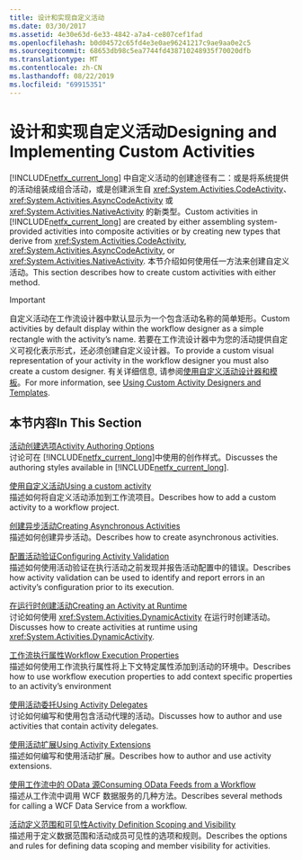 ```yaml
---
title: 设计和实现自定义活动
ms.date: 03/30/2017
ms.assetid: 4e30e63d-6e33-4842-a7a4-ce807cef1fad
ms.openlocfilehash: b0d04572c65fd4e3e0ae96241217c9ae9aa0e2c5
ms.sourcegitcommit: 68653db98c5ea7744fd438710248935f70020dfb
ms.translationtype: MT
ms.contentlocale: zh-CN
ms.lasthandoff: 08/22/2019
ms.locfileid: "69915351"
---
```

# <a name="designing-and-implementing-custom-activities"></a><span data-ttu-id="4758f-102">设计和实现自定义活动</span><span class="sxs-lookup"><span data-stu-id="4758f-102">Designing and Implementing Custom Activities</span></span>
<span data-ttu-id="4758f-103">[!INCLUDE[netfx_current_long](../../../includes/netfx-current-long-md.md)] 中自定义活动的创建途径有二：或是将系统提供的活动组装成组合活动，或是创建派生自 <xref:System.Activities.CodeActivity>、<xref:System.Activities.AsyncCodeActivity> 或 <xref:System.Activities.NativeActivity> 的新类型。</span><span class="sxs-lookup"><span data-stu-id="4758f-103">Custom activities in [!INCLUDE[netfx_current_long](../../../includes/netfx-current-long-md.md)] are created by either assembling system-provided activities into composite activities or by creating new types that derive from <xref:System.Activities.CodeActivity>, <xref:System.Activities.AsyncCodeActivity>, or <xref:System.Activities.NativeActivity>.</span></span> <span data-ttu-id="4758f-104">本节介绍如何使用任一方法来创建自定义活动。</span><span class="sxs-lookup"><span data-stu-id="4758f-104">This section describes how to create custom activities with either method.</span></span>  
  
> [!IMPORTANT]
> <span data-ttu-id="4758f-105">自定义活动在工作流设计器中默认显示为一个包含活动名称的简单矩形。</span><span class="sxs-lookup"><span data-stu-id="4758f-105">Custom activities by default display within the workflow designer as a simple rectangle with the activity’s name.</span></span> <span data-ttu-id="4758f-106">若要在工作流设计器中为您的活动提供自定义可视化表示形式，还必须创建自定义设计器。</span><span class="sxs-lookup"><span data-stu-id="4758f-106">To provide a custom visual representation of your activity in the workflow designer you must also create a custom designer.</span></span> <span data-ttu-id="4758f-107">有关详细信息, 请参阅[使用自定义活动设计器和模板](using-custom-activity-designers-and-templates.md)。</span><span class="sxs-lookup"><span data-stu-id="4758f-107">For more information, see [Using Custom Activity Designers and Templates](using-custom-activity-designers-and-templates.md).</span></span>  
  
## <a name="in-this-section"></a><span data-ttu-id="4758f-108">本节内容</span><span class="sxs-lookup"><span data-stu-id="4758f-108">In This Section</span></span>  
 [<span data-ttu-id="4758f-109">活动创建选项</span><span class="sxs-lookup"><span data-stu-id="4758f-109">Activity Authoring Options</span></span>](activity-authoring-options-in-wf.md)  
 <span data-ttu-id="4758f-110">讨论可在 [!INCLUDE[netfx_current_long](../../../includes/netfx-current-long-md.md)]中使用的创作样式。</span><span class="sxs-lookup"><span data-stu-id="4758f-110">Discusses the authoring styles available in [!INCLUDE[netfx_current_long](../../../includes/netfx-current-long-md.md)].</span></span>  
  
 [<span data-ttu-id="4758f-111">使用自定义活动</span><span class="sxs-lookup"><span data-stu-id="4758f-111">Using a custom activity</span></span>](using-a-custom-activity.md)  
 <span data-ttu-id="4758f-112">描述如何将自定义活动添加到工作流项目。</span><span class="sxs-lookup"><span data-stu-id="4758f-112">Describes how to add a custom activity to a workflow project.</span></span>  
  
  [<span data-ttu-id="4758f-113">创建异步活动</span><span class="sxs-lookup"><span data-stu-id="4758f-113">Creating Asynchronous Activities</span></span>](creating-asynchronous-activities-in-wf.md)  
 <span data-ttu-id="4758f-114">描述如何创建异步活动。</span><span class="sxs-lookup"><span data-stu-id="4758f-114">Describes how to create asynchronous activities.</span></span>  
  
 [<span data-ttu-id="4758f-115">配置活动验证</span><span class="sxs-lookup"><span data-stu-id="4758f-115">Configuring Activity Validation</span></span>](configuring-activity-validation.md)  
 <span data-ttu-id="4758f-116">描述如何使用活动验证在执行活动之前发现并报告活动配置中的错误。</span><span class="sxs-lookup"><span data-stu-id="4758f-116">Describes how activity validation can be used to identify and report errors in an activity’s configuration prior to its execution.</span></span>  
  
 [<span data-ttu-id="4758f-117">在运行时创建活动</span><span class="sxs-lookup"><span data-stu-id="4758f-117">Creating an Activity at Runtime</span></span>](creating-an-activity-at-runtime-with-dynamicactivity.md)  
 <span data-ttu-id="4758f-118">讨论如何使用 <xref:System.Activities.DynamicActivity> 在运行时创建活动。</span><span class="sxs-lookup"><span data-stu-id="4758f-118">Discusses how to create activities at runtime using <xref:System.Activities.DynamicActivity>.</span></span>  
  
 [<span data-ttu-id="4758f-119">工作流执行属性</span><span class="sxs-lookup"><span data-stu-id="4758f-119">Workflow Execution Properties</span></span>](workflow-execution-properties.md)  
 <span data-ttu-id="4758f-120">描述如何使用工作流执行属性将上下文特定属性添加到活动的环境中。</span><span class="sxs-lookup"><span data-stu-id="4758f-120">Describes how to use workflow execution properties to add context specific properties to an activity’s environment</span></span>  
  
 [<span data-ttu-id="4758f-121">使用活动委托</span><span class="sxs-lookup"><span data-stu-id="4758f-121">Using Activity Delegates</span></span>](using-activity-delegates.md)  
 <span data-ttu-id="4758f-122">讨论如何编写和使用包含活动代理的活动。</span><span class="sxs-lookup"><span data-stu-id="4758f-122">Discusses how to author and use activities that contain activity delegates.</span></span>
  
 [<span data-ttu-id="4758f-123">使用活动扩展</span><span class="sxs-lookup"><span data-stu-id="4758f-123">Using Activity Extensions</span></span>](using-activity-extensions.md)  
 <span data-ttu-id="4758f-124">描述如何编写和使用活动扩展。</span><span class="sxs-lookup"><span data-stu-id="4758f-124">Describes how to author and use activity extensions.</span></span>  
  
 [<span data-ttu-id="4758f-125">使用工作流中的 OData 源</span><span class="sxs-lookup"><span data-stu-id="4758f-125">Consuming OData Feeds from a Workflow</span></span>](consuming-odata-feeds-from-a-workflow.md)  
 <span data-ttu-id="4758f-126">描述从工作流中调用 WCF 数据服务的几种方法。</span><span class="sxs-lookup"><span data-stu-id="4758f-126">Describes several methods for calling a WCF Data Service from a workflow.</span></span>  
  
 [<span data-ttu-id="4758f-127">活动定义范围和可见性</span><span class="sxs-lookup"><span data-stu-id="4758f-127">Activity Definition Scoping and Visibility</span></span>](activity-definition-scoping-and-visibility.md)  
 <span data-ttu-id="4758f-128">描述用于定义数据范围和活动成员可见性的选项和规则。</span><span class="sxs-lookup"><span data-stu-id="4758f-128">Describes the options and rules for defining data scoping and member visibility for activities.</span></span>
